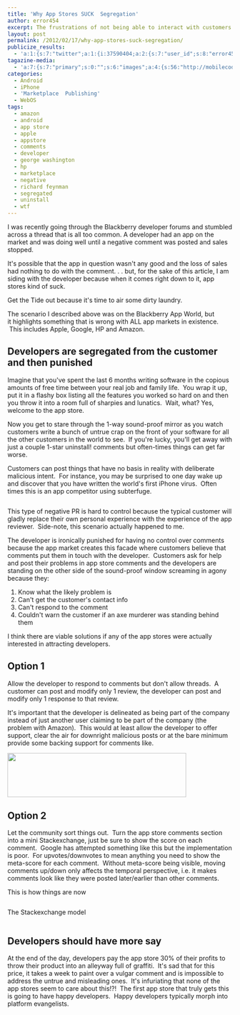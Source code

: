 ```yaml
---
title: 'Why App Stores SUCK  Segregation'
author: error454
excerpt: The frustrations of not being able to interact with customers on the app store
layout: post
permalink: /2012/02/17/why-app-stores-suck-segregation/
publicize_results:
  - 'a:1:{s:7:"twitter";a:1:{i:37590404;a:2:{s:7:"user_id";s:8:"error454";s:7:"post_id";s:18:"170708127010914304";}}}'
tagazine-media:
  - 'a:7:{s:7:"primary";s:0:"";s:6:"images";a:4:{s:56:"http://mobilecoder.files.wordpress.com/2012/02/virus.jpg";a:6:{s:8:"file_url";s:56:"http://mobilecoder.files.wordpress.com/2012/02/virus.jpg";s:5:"width";s:3:"400";s:6:"height";s:2:"50";s:4:"type";s:5:"image";s:4:"area";s:5:"20000";s:9:"file_path";s:0:"";}s:57:"http://mobilecoder.files.wordpress.com/2012/02/sucks1.jpg";a:6:{s:8:"file_url";s:57:"http://mobilecoder.files.wordpress.com/2012/02/sucks1.jpg";s:5:"width";s:3:"400";s:6:"height";s:2:"99";s:4:"type";s:5:"image";s:4:"area";s:5:"39600";s:9:"file_path";s:0:"";}s:58:"http://mobilecoder.files.wordpress.com/2012/02/current.jpg";a:6:{s:8:"file_url";s:58:"http://mobilecoder.files.wordpress.com/2012/02/current.jpg";s:5:"width";s:3:"400";s:6:"height";s:2:"51";s:4:"type";s:5:"image";s:4:"area";s:5:"20400";s:9:"file_path";s:0:"";}s:54:"http://mobilecoder.files.wordpress.com/2012/02/new.jpg";a:6:{s:8:"file_url";s:54:"http://mobilecoder.files.wordpress.com/2012/02/new.jpg";s:5:"width";s:3:"400";s:6:"height";s:3:"102";s:4:"type";s:5:"image";s:4:"area";s:5:"40800";s:9:"file_path";s:0:"";}}s:6:"videos";a:0:{}s:11:"image_count";s:1:"4";s:6:"author";s:8:"11758919";s:7:"blog_id";s:8:"11929434";s:9:"mod_stamp";s:19:"2012-02-18 22:38:20";}'
categories:
  - Android
  - iPhone
  - 'Marketplace  Publishing'
  - WebOS
tags:
  - amazon
  - android
  - app store
  - apple
  - appstore
  - comments
  - developer
  - george washington
  - hp
  - marketplace
  - negative
  - richard feynman
  - segregated
  - uninstall
  - wtf
---
```

I was recently going through the Blackberry developer forums and stumbled across a thread that is all too common. A developer had an app on the market and was doing well until a negative comment was posted and sales stopped.

It's possible that the app in question wasn't any good and the loss of sales had nothing to do with the comment. . . but, for the sake of this article, I am siding with the developer because when it comes right down to it, app stores kind of suck.

Get the Tide out because it's time to air some dirty laundry.
<!--more-->


The scenario I described above was on the Blackberry App World, but it highlights something that is wrong with ALL app markets in existence.  This includes Apple, Google, HP and Amazon.

## Developers are segregated from the customer and then punished

Imagine that you've spent the last 6 months writing software in the copious amounts of free time between your real job and family life.  You wrap it up, put it in a flashy box listing all the features you worked so hard on and then you throw it into a room full of sharpies and lunatics.  Wait, what? Yes, welcome to the app store.

Now you get to stare through the 1-way sound-proof mirror as you watch customers write a bunch of untrue crap on the front of your software for all the other customers in the world to see.  If you're lucky, you'll get away with just a couple 1-star uninstall! comments but often-times things can get far worse.

Customers can post things that have no basis in reality with deliberate malicious intent.  For instance, you may be surprised to one day wake up and discover that you have written the world's first iPhone virus.  Often times this is an app competitor using subterfuge.

<a href=''><img src='{{ site.url }}/assets/uploads/2012/02/virus.jpg' alt=''></a>

This type of negative PR is hard to control because the typical customer will gladly replace their own personal experience with the experience of the app reviewer.  Side-note, this scenario actually happened to me.

The developer is ironically punished for having no control over comments because the app market creates this facade where customers believe that comments put them in touch with the developer.  Customers ask for help and post their problems in app store comments and the developers are standing on the other side of the sound-proof window screaming in agony because they:

1.  Know what the likely problem is
2.  Can't get the customer's contact info
3.  Can't respond to the comment
4.  Couldn't warn the customer if an axe murderer was standing behind them

I think there are viable solutions if any of the app stores were actually interested in attracting developers.

## Option 1

Allow the developer to respond to comments but don't allow threads.  A customer can post and modify only 1 review, the developer can post and modify only 1 response to that review.

It's important that the developer is delineated as being part of the company instead of just another user claiming to be part of the company (the problem with Amazon).  This would at least allow the developer to offer support, clear the air for downright malicious posts or at the bare minimum provide some backing support for comments like.

<img class="alignnone size-full wp-image-1035" title="sucks" src="{{ site.url }}/assets/uploads/2012/02/sucks1.jpg" alt="" width="400" height="99" />  


## Option 2

Let the community sort things out.  Turn the app store comments section into a mini Stackexchange, just be sure to show the score on each comment.  Google has attempted something like this but the implementation is poor.  For upvotes/downvotes to mean anything you need to show the meta-score for each comment.  Without meta-score being visible, moving comments up/down only affects the temporal perspective, i.e. it makes comments look like they were posted later/earlier than other comments.

This is how things are now

<a href=''><img src='{{ site.url }}/assets/uploads/2012/02/current.jpg' alt=''></a>

The Stackexchange model

<a href=''><img src='{{ site.url }}/assets/uploads/2012/02/new.jpg' alt=''></a>

## Developers should have more say

At the end of the day, developers pay the app store 30% of their profits to throw their product into an alleyway full of graffiti.  It's sad that for this price, it takes a week to paint over a vulgar comment and is impossible to address the untrue and misleading ones.  It's infuriating that none of the app stores seem to care about this!?!  The first app store that truly gets this is going to have happy developers.  Happy developers typically morph into platform evangelists.